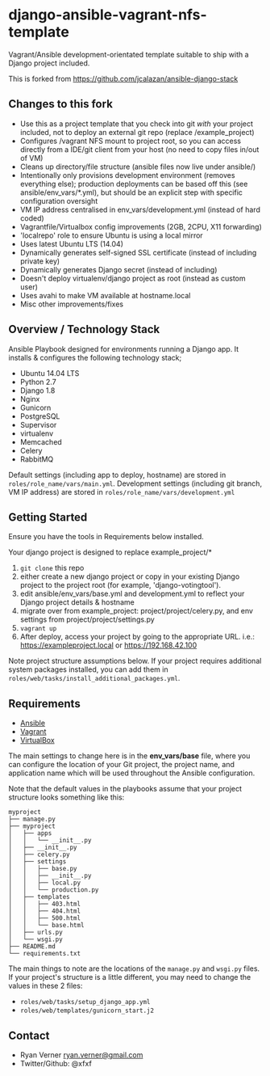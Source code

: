 django-ansible-vagrant-nfs-template
===================================

Vagrant/Ansible development-orientated template suitable to ship with a Django project included.

This is forked from <https://github.com/jcalazan/ansible-django-stack>

## Changes to this fork

- Use this as a project template that you check into git *with* your project included, not to deploy an external git repo (replace /example_project)
- Configures /vagrant NFS mount to project root, so you can access directly from a IDE/git client from your host (no need to copy files in/out of VM)
- Cleans up directory/file structure (ansible files now live under ansible/)
- Intentionally only provisions development environment (removes everything else); production deployments can be based off this (see ansible/env_vars/*.yml), but should be an explicit step with specific configuration oversight
- VM IP address centralised in env_vars/development.yml (instead of hard coded)
- Vagrantfile/Virtualbox config improvements (2GB, 2CPU, X11 forwarding)
- 'localrepo' role to ensure Ubuntu is using a local mirror
- Uses latest Ubuntu LTS (14.04)
- Dynamically generates self-signed SSL certificate (instead of including private key)
- Dynamically generates Django secret (instead of including)
- Doesn't deploy virtualenv/django project as root (instead as custom user)
- Uses avahi to make VM available at hostname.local
- Misc other improvements/fixes

## Overview / Technology Stack

Ansible Playbook designed for environments running a Django app.  It installs & configures the following technology stack;

- Ubuntu 14.04 LTS
- Python 2.7
- Django 1.8
- Nginx
- Gunicorn
- PostgreSQL
- Supervisor
- virtualenv
- Memcached
- Celery
- RabbitMQ

Default settings (including app to deploy, hostname) are stored in ```roles/role_name/vars/main.yml```.
Development settings (including git branch, VM IP address) are stored in ```roles/role_name/vars/development.yml```

## Getting Started

Ensure you have the tools in Requirements below installed.

Your django project is designed to replace example_project/*

1. ```git clone``` this repo
2. either create a new django project or copy in your existing Django project to the project root (for example, 'django-votingtool').
3. edit ansible/env_vars/base.yml and development.yml to reflect your Django project details & hostname
4. migrate over from example_project: project/project/celery.py, and env settings from project/project/settings.py
5. ```vagrant up```
6. After deploy, access your project by going to the appropriate URL. i.e.: https://exampleproject.local or https://192.168.42.100

Note project structure assumptions below.  If your project requires additional system packages installed, you can add them in `roles/web/tasks/install_additional_packages.yml`.

## Requirements

- [Ansible](http://docs.ansible.com/intro_installation.html)
- [Vagrant](http://www.vagrantup.com/downloads.html)
- [VirtualBox](https://www.virtualbox.org/wiki/Downloads)

The main settings to change here is in the **env_vars/base** file, where you can configure the location of your Git project, the project name, and application name which will be used throughout the Ansible configuration.

Note that the default values in the playbooks assume that your project structure looks something like this:

```
myproject
├── manage.py
├── myproject
│   ├── apps
│   │   └── __init__.py
│   ├── __init__.py
│   ├── celery.py 
│   ├── settings
│   │   ├── base.py
│   │   ├── __init__.py
│   │   ├── local.py
│   │   └── production.py
│   ├── templates
│   │   ├── 403.html
│   │   ├── 404.html
│   │   ├── 500.html
│   │   └── base.html
│   ├── urls.py
│   └── wsgi.py
├── README.md
└── requirements.txt
```

The main things to note are the locations of the `manage.py` and `wsgi.py` files.  If your project's structure is a little different, you may need to change the values in these 2 files:

- `roles/web/tasks/setup_django_app.yml`
- `roles/web/templates/gunicorn_start.j2`

## Contact

- Ryan Verner <ryan.verner@gmail.com>
- Twitter/Github: @xfxf
